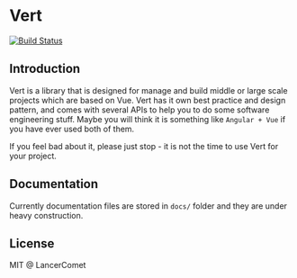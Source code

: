 # Vert

[![Build Status](https://travis-ci.com/LancerComet/Vert.svg?token=5zYzqd8cwqrVEG6tvNJs&branch=master)](https://travis-ci.com/LancerComet/vue-enterprise)

## Introduction

Vert is a library that is designed for manage and build middle or large scale projects which are based on Vue. Vert has it own best practice and design pattern, and comes with several APIs to help you to do some 
software engineering stuff. Maybe you will think it is something like `Angular + Vue` if you have ever used both of them.

If you feel bad about it, please just stop - it is not the time to use Vert for your project.

## Documentation

Currently documentation files are stored in `docs/` folder and they are under heavy construction.

## License

MIT @ LancerComet
